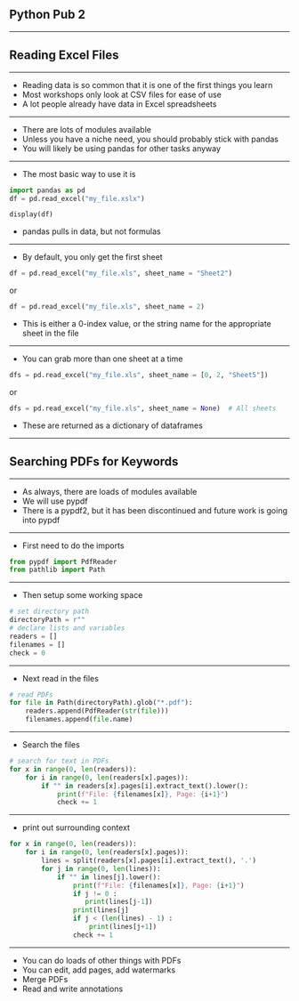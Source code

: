 ## Python Pub 2
---
## Reading Excel Files

---
- Reading data is so common that it is one of the first things you learn
- Most workshops only look at CSV files for ease of use
- A lot people already have data in Excel spreadsheets

---
- There are lots of modules available
- Unless you have a niche need, you should probably stick with pandas
- You will likely be using pandas for other tasks anyway

---
- The most basic way to use it is
```python
import pandas as pd
df = pd.read_excel("my_file.xslx")

display(df)
```
- pandas pulls in data, but not formulas

---
- By default, you only get the first sheet
```python
df = pd.read_excel("my_file.xls", sheet_name = "Sheet2")
```
or
```python
df = pd.read_excel("my_file.xls", sheet_name = 2)
```
- This is either a 0-index value, or the string name for the appropriate sheet in the file

---
- You can grab more than one sheet at a time
```python
dfs = pd.read_excel("my_file.xls", sheet_name = [0, 2, "Sheet5"])
```
or
```python
dfs = pd.read_excel("my_file.xls", sheet_name = None)  # All sheets
```
- These are returned as a dictionary of dataframes



---
## Searching PDFs for Keywords

---
- As always, there are loads of modules available
- We will use pypdf
- There is a pypdf2, but it has been discontinued and future work is going into pypdf

---
- First need to do the imports
```python
from pypdf import PdfReader 
from pathlib import Path
```

---
- Then setup some working space
```python
# set directory path 
directoryPath = r"" 
# declare lists and variables 
readers = [] 
filenames = [] 
check = 0
```

---
- Next read in the files
```python
# read PDFs 
for file in Path(directoryPath).glob("*.pdf"): 
    readers.append(PdfReader(str(file))) 
    filenames.append(file.name)
```

---
- Search the files
```python
# search for text in PDFs 
for x in range(0, len(readers)): 
    for i in range(0, len(readers[x].pages)): 
        if "" in readers[x].pages[i].extract_text().lower(): 
            print(f"File: {filenames[x]}, Page: {i+1}") 
            check += 1
```

---
- print out surrounding context
```python
for x in range(0, len(readers)): 
    for i in range(0, len(readers[x].pages)): 
        lines = split(readers[x].pages[i].extract_text(), '.')
        for j in range(0, len(lines)):
            if "" in lines[j].lower(): 
                print(f"File: {filenames[x]}, Page: {i+1}") 
                if j != 0 :
                   print(lines[j-1])
                print(lines[j]
                if j < (len(lines) - 1) :
                    print(lines[j+1])
                check += 1

```
---
- You can do loads of other things with PDFs
- You can edit, add pages, add watermarks
- Merge PDFs
- Read and write annotations
